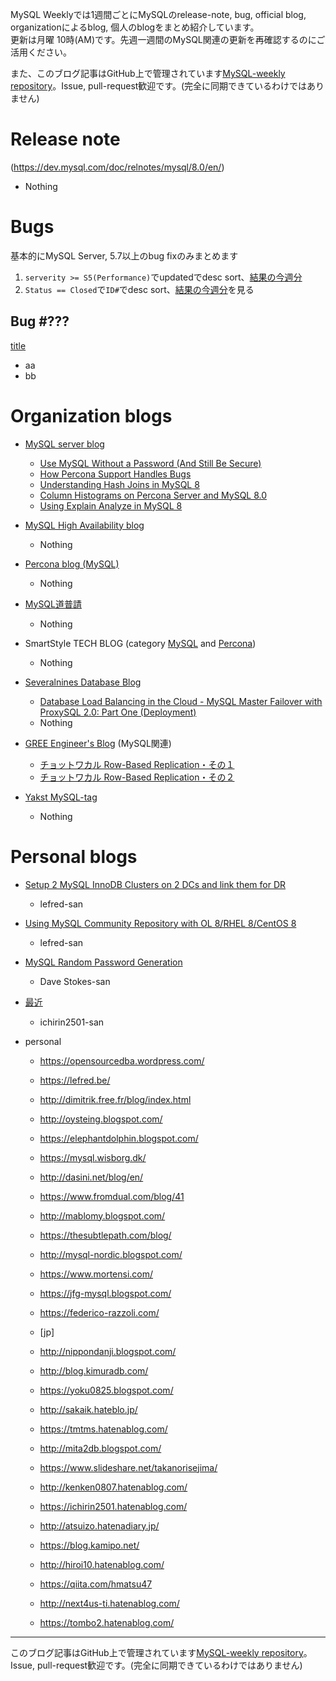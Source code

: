 MySQL Weeklyでは1週間ごとにMySQLのrelease-note, bug, official blog, organizationによるblog, 個人のblogをまとめ紹介しています。  
更新は月曜 10時(AM)です。先週一週間のMySQL関連の更新を再確認するのにご活用ください。

また、このブログ記事はGitHub上で管理されています[MySQL-weekly repository](https://github.com/tom--bo/MySQL-weekly)。Issue, pull-request歓迎です。(完全に同期できているわけではありません)


# Release note

(https://dev.mysql.com/doc/relnotes/mysql/8.0/en/)

- Nothing

# Bugs

基本的にMySQL Server, 5.7以上のbug fixのみまとめます

1. `serverity >= S5(Performance)`でupdatedでdesc sort、[結果の今週分](https://bugs.mysql.com/search.php?cmd=display&status=All&severity=-5&os=5&bug_age=0&order_by=mtime&direction=ASC&limit=30&mine=0&reorder_by=mtime)
1. `Status == Closed`で`ID#`でdesc sort、[結果の今週分](https://bugs.mysql.com/search.php?search_for=&status=Closed&severity=&limit=10&order_by=id&cmd=display&direction=DESC&os=0&phpver=&bug_age=0)を見る


## Bug #???

[title](url)

- aa
- bb

# Organization blogs

- [MySQL server blog](https://mysqlserverteam.com/)
  - [Use MySQL Without a Password (And Still Be Secure)](https://www.percona.com/blog/2019/11/01/use-mysql-without-a-password/)
  - [How Percona Support Handles Bugs](https://www.percona.com/blog/2019/10/31/how-percona-support-handles-software-bugs/)
  - [Understanding Hash Joins in MySQL 8](https://www.percona.com/blog/2019/10/30/understanding-hash-joins-in-mysql-8/)
  - [Column Histograms on Percona Server and MySQL 8.0](https://www.percona.com/blog/2019/10/29/column-histograms-on-percona-server-and-mysql-8-0/)
  - [Using Explain Analyze in MySQL 8](https://www.percona.com/blog/2019/10/28/using-explain-analyze-in-mysql-8/)

- [MySQL High Availability blog](https://mysqlhighavailability.com/)
  - Nothing

- [Percona blog (MySQL)](https://www.percona.com/blog/)
  - Nothing

- [MySQL道普請](https://gihyo.jp/dev/serial/01/mysql-road-construction-news)
  - Nothing

- SmartStyle TECH BLOG (category [MySQL](https://www.s-style.co.jp/blog/category/tech/mysql/) and [Percona](https://www.s-style.co.jp/blog/category/tech/percona/))
  - Nothing

- [Severalnines Database Blog](https://severalnines.com/database-blog)
  - [Database Load Balancing in the Cloud - MySQL Master Failover with ProxySQL 2.0: Part One (Deployment)](https://severalnines.com/database-blog/database-load-balancing-cloud-mysql-master-failover-proxysql-20-part-one-deployment)
  - Nothing

- [GREE Engineer's Blog](https://labs.gree.jp/blog/) (MySQL関連)
  - [チョットワカル Row-Based Replication・その１](https://labs.gree.jp/blog/2019/10/19616/)
  - [チョットワカル Row-Based Replication・その２](https://labs.gree.jp/blog/2019/10/19628/)
- [Yakst MySQL-tag](https://yakst.com/ja/tags/mysql)
  - Nothing


# Personal blogs

- [Setup 2 MySQL InnoDB Clusters on 2 DCs and link them for DR](https://lefred.be/content/setup-2-mysql-innodb-clusters-on-2-dcs-and-link-them-for-dr/)
  - lefred-san
- [Using MySQL Community Repository with OL 8/RHEL 8/CentOS 8](https://lefred.be/content/using-mysql-community-repository-with-ol-8-rhel-8-centos-8/)
  - lefred-san
- [MySQL Random Password Generation](https://elephantdolphin.blogspot.com/2019/10/mysql-random-password-generation.html)
  - Dave Stokes-san


- [最近](https://ichirin2501.hatenablog.com/entry/2019/11/01/230728)
  - ichirin2501-san



- personal
  - https://opensourcedba.wordpress.com/
  - https://lefred.be/
  - http://dimitrik.free.fr/blog/index.html
  - http://oysteing.blogspot.com/
  - https://elephantdolphin.blogspot.com/
  - https://mysql.wisborg.dk/
  - http://dasini.net/blog/en/
  - https://www.fromdual.com/blog/41
  - http://mablomy.blogspot.com/
  - https://thesubtlepath.com/blog/
  - http://mysql-nordic.blogspot.com/
  - https://www.mortensi.com/
  - https://jfg-mysql.blogspot.com/
  - https://federico-razzoli.com/


  - [jp]
  - http://nippondanji.blogspot.com/
  - http://blog.kimuradb.com/
  - https://yoku0825.blogspot.com/
  - http://sakaik.hateblo.jp/
  - https://tmtms.hatenablog.com/
  - http://mita2db.blogspot.com/
  - https://www.slideshare.net/takanorisejima/
  - http://kenken0807.hatenablog.com/
  - https://ichirin2501.hatenablog.com/
  - http://atsuizo.hatenadiary.jp/
  - https://blog.kamipo.net/
  - http://hiroi10.hatenablog.com/
  - https://qiita.com/hmatsu47
  - http://next4us-ti.hatenablog.com/
  - https://tombo2.hatenablog.com/



-----

このブログ記事はGitHub上で管理されています[MySQL-weekly repository](https://github.com/tom--bo/MySQL-weekly)。Issue, pull-request歓迎です。(完全に同期できているわけではありません)
